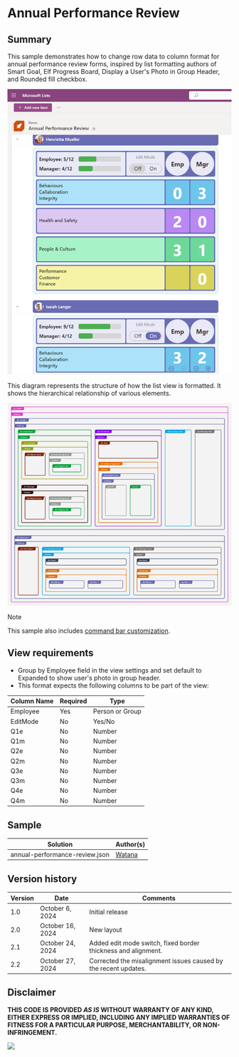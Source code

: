 # Annual Performance Review

## Summary

This sample demonstrates how to change row data to column format for annual performance review forms, inspired by list formatting authors of Smart Goal, Elf Progress Board, Display a User's Photo in Group Header, and Rounded fill checkbox.

![screenshot of the sample](./assets/screenshot.png)

This diagram represents the structure of how the list view is formatted. It shows the hierarchical relationship of various elements.

![sample structure diagram](./assets/diagram.png)

> [!NOTE]
> This sample also includes [command bar customization](https://learn.microsoft.com/en-us/sharepoint/dev/declarative-customization/view-commandbar-formatting).

## View requirements

- Group by Employee field in the view settings and set default to Expanded to show user's photo in group header.
- This format expects the following columns to be part of the view:

Column Name | Required | Type
----------- | -------- | ----
Employee    | Yes      | Person or Group
EditMode    | No       | Yes/No
Q1e         | No       | Number
Q1m         | No       | Number
Q2e         | No       | Number
Q2m         | No       | Number
Q3e         | No       | Number
Q3m         | No       | Number
Q4e         | No       | Number
Q4m         | No       | Number

## Sample

Solution|Author(s)
--------|---------
annual-performance-review.json | [Watana](https://github.com/watana2)

## Version history

Version|Date|Comments
-------|----|--------
1.0    |October 6, 2024|Initial release
2.0    |October 16, 2024|New layout
2.1    |October 24, 2024|Added edit mode switch, fixed border thickness and alignment.
2.2    |October 27, 2024|Corrected the misalignment issues caused by the recent updates.

## Disclaimer
**THIS CODE IS PROVIDED *AS IS* WITHOUT WARRANTY OF ANY KIND, EITHER EXPRESS OR IMPLIED, INCLUDING ANY IMPLIED WARRANTIES OF FITNESS FOR A PARTICULAR PURPOSE, MERCHANTABILITY, OR NON-INFRINGEMENT.**

<img src="https://pnptelemetry.azurewebsites.net/list-formatting/view-samples/annual-performance-review" />
